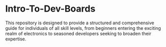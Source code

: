 # Intro-To-Dev-Boards
This repository is designed to provide a structured and comprehensive guide for individuals of all skill levels, from beginners entering the exciting realm of electronics to seasoned developers seeking to broaden their expertise.
